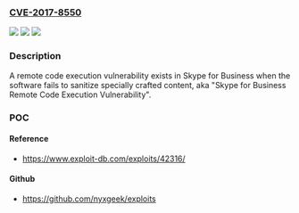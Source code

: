 ### [CVE-2017-8550](https://cve.mitre.org/cgi-bin/cvename.cgi?name=CVE-2017-8550)
![](https://img.shields.io/static/v1?label=Product&message=Skype%20for%20Business&color=blue)
![](https://img.shields.io/static/v1?label=Version&message=n%2Fa&color=blue)
![](https://img.shields.io/static/v1?label=Vulnerability&message=Remote%20Code%20Execution&color=brighgreen)

### Description

A remote code execution vulnerability exists in Skype for Business when the software fails to sanitize specially crafted content, aka "Skype for Business Remote Code Execution Vulnerability".

### POC

#### Reference
- https://www.exploit-db.com/exploits/42316/

#### Github
- https://github.com/nyxgeek/exploits

